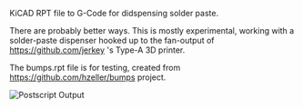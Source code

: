 KiCAD RPT file to G-Code for didspensing solder paste.

There are probably better ways. This is mostly experimental, working with a solder-paste dispenser
hooked up to the fan-output of https://github.com/jerkey 's Type-A 3D printer.

The bumps.rpt file is for testing, created from https://github.com/hzeller/bumps project.

![Postscript Output][route]

[route]: https://github.com/hzeller/rpt2paste/raw/master/img/bumps-paste.png
